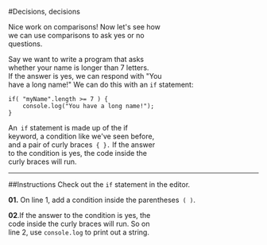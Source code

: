 #Decisions, decisions

Nice work on comparisons! Now let's see how   
we can use comparisons to ask yes or no   
questions.

Say we want to write a program that asks  
whether your name is longer than 7 letters.  
If the answer is yes, we can respond with "You  
have a long name!" We can do this with an `if` statement:

    if( "myName".length >= 7 ) {
        console.log("You have a long name!");
    }
    
An` if` statement is made up of the if  
keyword, a condition like we've seen before,   
and a pair of curly braces` { }.` If the answer  
to the condition is yes, the code inside the   
curly braces will run.
***
##Instructions
Check out the `if` statement in the editor.  

**01.** On line 1, add a condition inside the parentheses` ( )`. 

**02**.If the answer to the condition is yes, the  
code inside the curly braces will run. So on  
line 2, use `console.log` to print out a string.
 